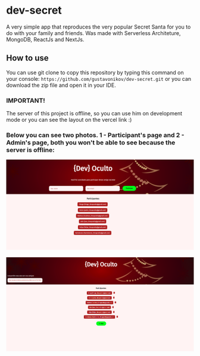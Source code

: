 # dev-secret
A very simple app that reproduces the very popular Secret Santa for you to do with your family and friends. Was made with Serverless Architeture, MongoDB, ReactJs and NextJs.

## How to use
You can use git clone to copy this repository by typing this command on your console:
`` https://github.com/gustavonikov/dev-secret.git ``
or you can download the zip file and open it in your IDE.

### IMPORTANT!
The server of this project is offline, so you can use him on development mode or you can see the layout on the vercel link :)<br />

### Below you can see two photos. 1 - Participant's page and 2 - Admin's page, both you won't be able to see because the server is offline:

![participants-page](/frontend/public/images/participants-page.png)
<br />
<br />
![admin-page](/frontend/public/images/admin-page.png)

